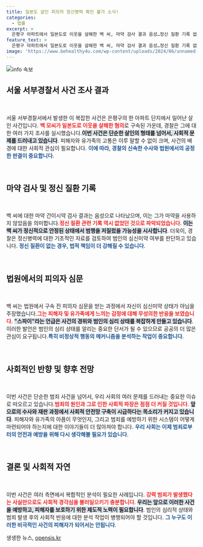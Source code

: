 ```yaml
---
title: 일본도 살인 피의자 정신병력 확인 불가 소식!
categories:
  - 법률
excerpt: >
  은평구 아파트에서 일본도로 이웃을 살해한 백 씨, 마약 검사 결과 음성…정신 질환 기록 없어. 심신 미약 아니다 주장하며 스파이 언급. 충격의 내막은?
feature_text: >
  은평구 아파트에서 일본도로 이웃을 살해한 백 씨, 마약 검사 결과 음성…정신 질환 기록 없어. 심신 미약 아니다 주장하며 스파이 언급. 충격의 내막은?
image: 'https://www.behealthy4u.com/wp-content/uploads/2024/06/unnamed-file.png'
---
```


<p><img src="https://www.behealthy4u.com/wp-content/uploads/2024/06/unnamed-file.png" alt="info 속보" /></p>

<h2 data-ke-size="size26">서울 서부경찰서 사건 조사 결과</h2>

<p data-ke-size="size16">&nbsp;</p>

<p>서울 서부경찰서에서 발생한 이 복잡한 사건은 은평구의 한 아파트 단지에서 일어난 살인 사건입니다. <b><span style="color: #ee2323;">백 모씨가 일본도로 이웃을 살해한 혐의</span></b>로 구속된 가운데, 경찰은 그에 대한 여러 가지 조사를 실시했습니다.<b><span style="background-color: #21538527;">이번 사건은 단순한 살인의 형태를 넘어서, 사회적 문제를 드러내고 있습니다</span></b>. 피해자와 유가족의 고통은 이루 말할 수 없이 크며, 사건의 배경에 대한 사회적 관심이 필요합니다. <b><span style="color: #1a5490;">이에 따라, 경찰의 신속한 수사와 법원에서의 공정한 판결이 중요합니다</span></b>.</p>

<p data-ke-size="size16">&nbsp;</p>

<h2 data-ke-size="size26">마약 검사 및 정신 질환 기록</h2>

<p data-ke-size="size16">&nbsp;</p>

<p>백 씨에 대한 마약 간이시약 검사 결과는 음성으로 나타났으며, 이는 그가 마약을 사용하지 않았음을 의미합니다.<b><span style="color: #ee2323;">정신 질환 관련 기록 역시 없었던 것으로 파악되었습니다</span></b>. <b><span style="background-color: #21538527;">이는 백 씨가 정신적으로 안정된 상태에서 범행을 저질렀을 가능성을 시사합니다</span></b>. 더욱이, 경찰은 정신병력에 대한 기초적인 자료를 검토하여 범인의 심신미약 여부를 판단하고 있습니다. <b><span style="color: #1a5490;">정신 질환이 없는 경우, 법적 책임이 더 강해질 수 있습니다</span></b>.</p>

<p data-ke-size="size16">&nbsp;</p>

<h2 data-ke-size="size26">법원에서의 피의자 심문</h2>

<p data-ke-size="size16">&nbsp;</p>

<p>백 씨는 법원에서 구속 전 피의자 심문을 받는 과정에서 자신이 심신미약 상태가 아님을 주장했습니다.<b><span style="color: #ee2323;">그는 피해자 및 유가족에게 느끼는 감정에 대해 무성의한 반응을 보였습니다</span></b>. <b><span style="background-color: #21538527;">"스파이"라는 언급은 사건의 경위와 범인의 심리 상태를 복잡하게 만들고 있습니다</span></b>. 이러한 발언은 범인의 심리 상태를 알리는 중요한 단서가 될 수 있으므로 공공의 더 많은 관심이 요구됩니다.<b><span style="color: #1a5490;">특히 비정상적 행동의 메커니즘을 분석하는 작업이 중요합니다</span></b>.</p>

<p data-ke-size="size16">&nbsp;</p>

<h2 data-ke-size="size26">사회적인 반향 및 향후 전망</h2>

<p data-ke-size="size16">&nbsp;</p>

<p>이번 사건은 단순한 범죄 사건을 넘어서, 우리 사회의 여러 문제를 드러내는 중요한 이슈로 떠오르고 있습니다.<b><span style="color: #ee2323;">범죄의 원인과 그로 인한 사회적 파장은 점점 더 커질 것입니다</span></b>. <b><span style="background-color: #21538527;">앞으로의 수사와 재판 과정에서 사회적 안전망 구축이 시급하다는 목소리가 커지고 있습니다</span></b>. 피해자와 유가족의 아픔이 무엇인지, 그리고 범죄를 예방하기 위한 시스템이 어떻게 마련되어야 하는지에 대한 이야기들이 더 많아져야 합니다. <b><span style="color: #1a5490;">우리 사회는 이제 범죄로부터의 안전과 예방을 위해 다시 생각해볼 필요가 있습니다</span></b>.</p>

<p data-ke-size="size16">&nbsp;</p>

<h2 data-ke-size="size26">결론 및 사회적 자연</h2>

<p data-ke-size="size16">&nbsp;</p>

<p>이번 사건은 여러 측면에서 복합적인 분석이 필요한 사례입니다. <b><span style="color: #ee2323;">강력 범죄가 발생했다는 사실만으로도 사회적 경각심을 불러일으키기 충분합니다</span></b>. <b><span style="background-color: #21538527;">우리는 앞으로 이러한 사건을 예방하고, 피해자를 보호하기 위한 제도적 노력이 필요합니다</span></b>. 범인의 심리적 상태와 범죄 발생 후의 사회적 반응에 대한 분석 작업이 병행되어야 할 것입니다. <b><span style="color: #1a5490;">그 누구도 이러한 비극적인 사건의 피해자가 되어서는 안됩니다</span></b>.</p>
생생한 뉴스, <a href="https://opensis.kr" rel="dofollow">opensis.kr</a>


